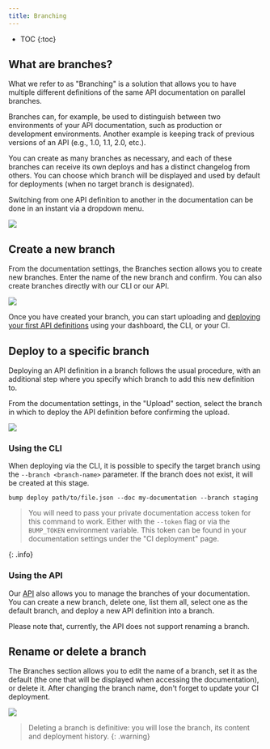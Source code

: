 ```yaml
---
title: Branching
---
```


- TOC
{:toc}

## What are branches?

What we refer to as "Branching" is a solution that allows you to have multiple different definitions of the same API documentation on parallel branches.

Branches can, for example, be used to distinguish between two environments of your API documentation, such as production or development environments. Another example is keeping track of previous versions of an API (e.g., 1.0, 1.1, 2.0, etc.).

You can create as many branches as necessary, and each of these branches can receive its own deploys and has a distinct changelog from others. You can choose which branch will be displayed and used by default for deployments (when no target branch is designated).

Switching from one API definition to another in the documentation can be done in an instant via a dropdown menu.

![](/images/help/version-selector.png)

## Create a new branch

From the documentation settings, the Branches section allows you to create new branches. Enter the name of the new branch and confirm. You can also create branches directly with our CLI or our API.

![](/images/help/create-branch.png)

Once you have created your branch, you can start uploading and [deploying your first API definitions](/help/publish-documentation/deploy-and-release-management/) using your dashboard, the CLI, or your CI.

## Deploy to a specific branch

Deploying an API definition in a branch follows the usual procedure, with an additional step where you specify which branch to add this new definition to.

From the documentation settings, in the "Upload" section, select the branch in which to deploy the API definition before confirming the upload.

![](/images/help/upload-branch.png)

### Using the CLI

When deploying via the CLI, it is possible to specify the target branch using the `--branch <branch-name>` parameter. If the branch does not exist, it will be created at this stage.

```
bump deploy path/to/file.json --doc my-documentation --branch staging
```

> You will need to pass your private documentation access token for this command to work. Either with the `--token` flag or via the `BUMP_TOKEN` environment variable. This token can be found in your documentation settings under the "CI deployment" page.

{: .info}

### Using the API

Our [API](https://developers.bump.sh/group/endpoint-branches) also allows you to manage the branches of your documentation. You can create a new branch, delete one, list them all, select one as the default branch, and deploy a new API definition into a branch.

Please note that, currently, the API does not support renaming a branch.

## Rename or delete a branch

The Branches section allows you to edit the name of a branch, set it as the default (the one that will be displayed when accessing the documentation), or delete it. After changing the branch name, don't forget to update your CI deployment.

![](/images/help/manage-branch.png)

> Deleting a branch is definitive: you will lose the branch, its content and deployment history.
{: .warning}